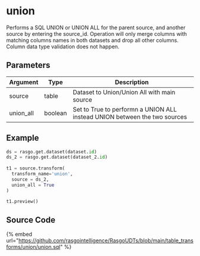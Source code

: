 

# union

Performs a SQL UNION or UNION ALL for the parent source, and another source by entering the source_id. Operation will only merge columns with matching columns names in both datasets and drop all other columns. Column data type validation does not happen.

## Parameters

| Argument  |  Type   |                                Description                                |
| --------- | ------- | ------------------------------------------------------------------------- |
| source    | table   | Dataset to Union/Union All with main source                               |
| union_all | boolean | Set to True to performn a UNION ALL instead UNION between the two sources |


## Example

```python
ds = rasgo.get.dataset(dataset.id)
ds_2 = rasgo.get.dataset(dataset_2.id)
  
t1 = source.transform(
  transform_name='union',
  source = ds_2,
  union_all = True
)

t1.preview()
```

## Source Code

{% embed url="https://github.com/rasgointelligence/RasgoUDTs/blob/main/table_transforms/union/union.sql" %}


